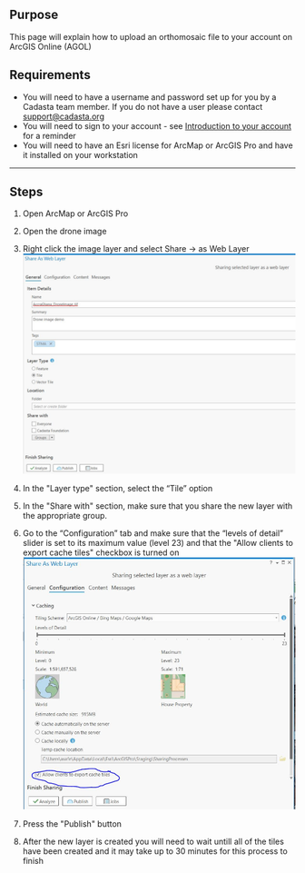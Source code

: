 ## Purpose

This page will explain how to upload an orthomosaic file to your account on ArcGIS Online (AGOL)

## Requirements

* You will need to have a username and password set up for you by a Cadasta team member. If you do not have a user please contact support@cadasta.org
* You will need to sign to your account - see [Introduction to your account](intro_to_account/index.md) for a reminder
* You will need to have an Esri license for ArcMap or ArcGIS Pro and have it installed on your workstation

-----

## Steps


1. Open ArcMap or ArcGIS Pro
2. Open the drone image
3. Right click the image layer and select Share -> as Web Layer
![](imgs/image1.jpg)

1. In the "Layer type" section, select the “Tile” option
2. In the "Share with" section, make sure that you share the new layer with the appropriate group.

3. Go to the “Configuration” tab and make sure that the “levels of detail” slider is set to its maximum value (level 23) and that the "Allow clients to export cache tiles" checkbox is turned on
![](imgs/image2.jpg)

1. Press the "Publish" button 
2. After the new layer is created you will need to wait untill all of the tiles have been created and it may take up to 30 minutes for this process to finish


